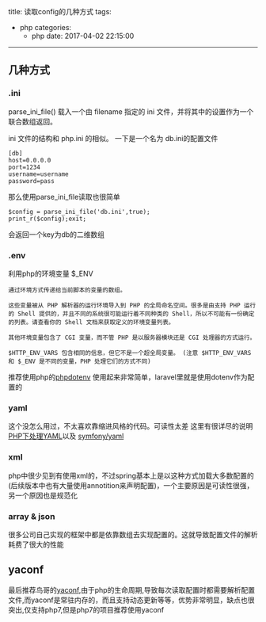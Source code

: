 title: 读取config的几种方式
tags:
  - php
categories:
    - php
date: 2017-04-02 22:15:00
---
## 几种方式
### .ini 
parse_ini_file() 载入一个由 filename 指定的 ini 文件，并将其中的设置作为一个联合数组返回。

ini 文件的结构和 php.ini 的相似。
一下是一个名为 db.ini的配置文件

```
[db]
host=0.0.0.0
port=1234
username=username
password=pass
```

那么使用parse_ini_file读取也很简单

```
$config = parse_ini_file('db.ini',true);
print_r($config);exit;
```

会返回一个key为db的二维数组
### .env
利用php的环境变量 $_ENV

```
通过环境方式传递给当前脚本的变量的数组。

这些变量被从 PHP 解析器的运行环境导入到 PHP 的全局命名空间。很多是由支持 PHP 运行的 Shell 提供的，并且不同的系统很可能运行着不同种类的 Shell，所以不可能有一份确定的列表。请查看你的 Shell 文档来获取定义的环境变量列表。

其他环境变量包含了 CGI 变量，而不管 PHP 是以服务器模块还是 CGI 处理器的方式运行。

$HTTP_ENV_VARS 包含相同的信息，但它不是一个超全局变量。 (注意 $HTTP_ENV_VARS 和 $_ENV 是不同的变量，PHP 处理它们的方式不同)
```

推荐使用php的[phpdotenv](https://github.com/vlucas/phpdotenv)
使用起来非常简单，laravel里就是使用dotenv作为配置的

### yaml
这个没怎么用过，不太喜欢靠缩进风格的代码。可读性太差
这里有很详尽的说明[PHP下处理YAML](https://segmentfault.com/a/1190000000409556)以及
[symfony/yaml](https://packagist.org/packages/symfony/yaml)

### xml
php中很少见到有使用xml的，不过spring基本上是以这种方式加载大多数配置的(后续版本中也有大量使用annotition来声明配置)，一个主要原因是可读性很强，另一个原因也是规范化

### array & json
很多公司自己实现的框架中都是依靠数组去实现配置的。这就导致配置文件的解析耗费了很大的性能


## yaconf
最后推荐鸟哥的[yaconf](http://www.laruence.com/2015/06/12/3051.html),由于php的生命周期,导致每次读取配置时都需要解析配置文件,而yaconf是常驻内存的，而且支持动态更新等等，优势非常明显，缺点也很突出,仅支持php7,但是php7的项目推荐使用yaconf
